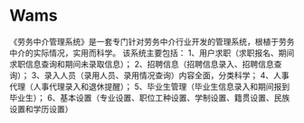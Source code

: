 # Wams
 《劳务中介管理系统》是一套专门针对劳务中介行业开发的管理系统，根植于劳务中介的实际情况，实用而科学。  该系统主要包括：  1、用户求职（求职报名、期间求职信息查询和期间未录取信息）；  2、招聘信息（招聘信息录入、招聘信息查询）；  3、录入人员（录用人员、录用情况查询）内容全面，分类科学；  4、人事代理（人事代理录入和退休提醒）；  5、毕业生管理（毕业生信息录入和期间报到毕业生）；  6、基本设置（专业设置、职位工种设置、学制设置、籍贯设置、民族设置和学历设置）
